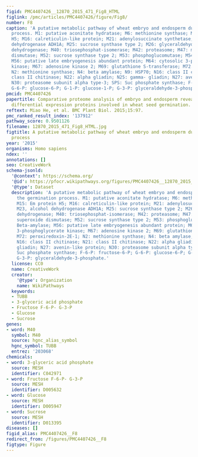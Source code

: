 ```yaml
---
figid: PMC4407426__12870_2015_471_Fig8_HTML
figlink: /pmc/articles/PMC4407426/figure/Fig8/
number: F8
caption: 'A putative metabolic pathway of wheat embryo and endosperm during the germination
  process. M1: putative aconitate hydratase; M6: methionine synthase; M15: Em protein
  H5; M16: calreticulin-like protein; M21: adenylosuccinate synthetase; M23, alcohol
  dehydrogenase ADH1A; M25: sucrose synthase type 2; M26: glyceraldehyde-3-phosphate
  dehydrogenase; M40: triosephosphat-isomerase; M42: proteasome; M47: manganese superoxide
  dismutase; M52: sucrose synthase type 2; M53: phosphoglucomutase; M54: Beta-amylase;
  M56: putative late embryogenesis abundant protein; M64: cytosolic 3-phosphoglycerate
  kinase; M67: adenosine kinase 2; M69: glutathione S-transferase; M72: peroxiredoxin-2E-1;
  N2: methionine synthase; N4: beta amylase; N9: HSP70; N16: class II chitinase; N21:
  class II chitinase; N22: alpha gliadin; N25: gamma- gliadin; N27: avenin-like protein;
  N30: proteasome subunit alpha type-3; SPS: Suc phosphate synthase; F-6-P: fructose-6-P;
  G-6-P: glucose-6-P; G-1-P: glucose-1-P; G-3-P: glyceraldehyde-3-phosphate.'
pmcid: PMC4407426
papertitle: Comparative proteome analysis of embryo and endosperm reveals central
  differential expression proteins involved in wheat seed germination.
reftext: Miao He, et al. BMC Plant Biol. 2015;15:97.
pmc_ranked_result_index: '137912'
pathway_score: 0.9501126
filename: 12870_2015_471_Fig8_HTML.jpg
figtitle: A putative metabolic pathway of wheat embryo and endosperm during the germination
  process
year: '2015'
organisms: Homo sapiens
ndex: ''
annotations: []
seo: CreativeWork
schema-jsonld:
  '@context': https://schema.org/
  '@id': https://pfocr.wikipathways.org/figures/PMC4407426__12870_2015_471_Fig8_HTML.html
  '@type': Dataset
  description: 'A putative metabolic pathway of wheat embryo and endosperm during
    the germination process. M1: putative aconitate hydratase; M6: methionine synthase;
    M15: Em protein H5; M16: calreticulin-like protein; M21: adenylosuccinate synthetase;
    M23, alcohol dehydrogenase ADH1A; M25: sucrose synthase type 2; M26: glyceraldehyde-3-phosphate
    dehydrogenase; M40: triosephosphat-isomerase; M42: proteasome; M47: manganese
    superoxide dismutase; M52: sucrose synthase type 2; M53: phosphoglucomutase; M54:
    Beta-amylase; M56: putative late embryogenesis abundant protein; M64: cytosolic
    3-phosphoglycerate kinase; M67: adenosine kinase 2; M69: glutathione S-transferase;
    M72: peroxiredoxin-2E-1; N2: methionine synthase; N4: beta amylase; N9: HSP70;
    N16: class II chitinase; N21: class II chitinase; N22: alpha gliadin; N25: gamma-
    gliadin; N27: avenin-like protein; N30: proteasome subunit alpha type-3; SPS:
    Suc phosphate synthase; F-6-P: fructose-6-P; G-6-P: glucose-6-P; G-1-P: glucose-1-P;
    G-3-P: glyceraldehyde-3-phosphate.'
  license: CC0
  name: CreativeWork
  creator:
    '@type': Organization
    name: WikiPathways
  keywords:
  - TUBB
  - 3-glyceric acid phosphate
  - Fructose F-6-P- G-3-P
  - Glucose
  - Sucrose
genes:
- word: M40
  symbol: M40
  source: hgnc_alias_symbol
  hgnc_symbol: TUBB
  entrez: '203068'
chemicals:
- word: 3-glyceric acid phosphate
  source: MESH
  identifier: C042971
- word: Fructose F-6-P- G-3-P
  source: MESH
  identifier: D005632
- word: Glucose
  source: MESH
  identifier: D005947
- word: Sucrose
  source: MESH
  identifier: D013395
diseases: []
figid_alias: PMC4407426__F8
redirect_from: /figures/PMC4407426__F8
figtype: Figure
---
```

